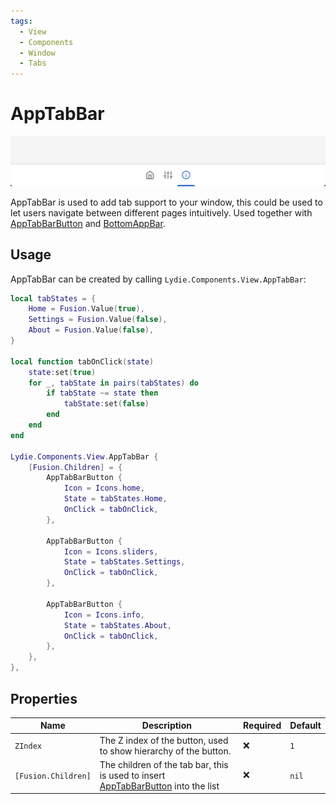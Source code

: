 ```yaml
---
tags:
  - View
  - Components
  - Window
  - Tabs
---
```


# AppTabBar

![AppTabBar](./AppTabBar/preview.png)

AppTabBar is used to add tab support to your window, this could be used to let users navigate between different pages intuitively. Used together with [AppTabBarButton](../Controls/Buttons/AppTabBarButton.md) and [BottomAppBar](./BottomAppBar.md).

## Usage
AppTabBar can be created by calling `Lydie.Components.View.AppTabBar`:

```lua
local tabStates = {
	Home = Fusion.Value(true),
	Settings = Fusion.Value(false),
	About = Fusion.Value(false),
}

local function tabOnClick(state)
	state:set(true)
	for _, tabState in pairs(tabStates) do
		if tabState ~= state then
			tabState:set(false)
		end
	end
end

Lydie.Components.View.AppTabBar {
    [Fusion.Children] = {
        AppTabBarButton {
            Icon = Icons.home,
            State = tabStates.Home,
            OnClick = tabOnClick,
        },

        AppTabBarButton {
            Icon = Icons.sliders,
            State = tabStates.Settings,
            OnClick = tabOnClick,
        },

        AppTabBarButton {
            Icon = Icons.info,
            State = tabStates.About,
            OnClick = tabOnClick,
        },
    },
},
```

## Properties
| Name        | Description                          | Required | Default |
| ----------- | ------------------------------------ | -------- | ------- |
| `ZIndex` | The Z index of the button, used to show hierarchy of the button. | :x: | `1` |
| `[Fusion.Children]` | The children of the tab bar, this is used to insert [AppTabBarButton](../Controls/Buttons/AppTabBarButton.md) into the list | :x: | `nil` |